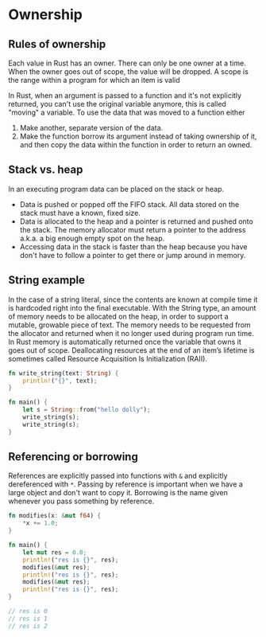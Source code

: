 # Ownership

## Rules of ownership

Each value in Rust has an owner.
There can only be one owner at a time.
When the owner goes out of scope, the value will be dropped.
A scope is the range within a program for which an item is valid

In Rust, when an argument is passed to a function and it's not explicitly returned, you can't use the original variable anymore, this is called "moving" a variable. To use the data that was moved to a function either 
1. Make another, separate version of the data.
2. Make the function borrow its argument instead of taking ownership of it, and then copy the data within the function in order to return an owned.

## Stack vs. heap

In an executing program data can be placed on the stack or heap.
- Data is pushed or popped off the FIFO stack. All data stored on the stack must have a known, fixed size.
- Data is allocated to the heap and a pointer is returned and pushed onto the stack. The memory allocator must return a pointer to the address a.k.a. a big enough empty spot on the heap.
- Accessing data in the stack is faster than the heap because you have don't have to follow a pointer to get there or jump around in memory.

## String example

In the case of a string literal, since the contents are known at compile time it is hardcoded right into the final executable.
With the String type, an amount of memory needs to be allocated on the heap, in order to support a mutable, growable piece of text.
The memory needs to be requested from the allocator and returned when it no longer used during program run time.
In Rust memory is automatically returned once the variable that owns it goes out of scope. 
Deallocating resources at the end of an item’s lifetime is sometimes called Resource Acquisition Is Initialization (RAII).

```rust
fn write_string(text: String) {
    println!("{}", text);
}

fn main() {
    let s = String::from("hello dolly");
    write_string(s);
    write_string(s);
}
```

## Referencing or borrowing

References are explicitly passed into functions with `&` and explicitly dereferenced with `*`.
Passing by reference is important when we have a large object and don't want to copy it.
Borrowing is the name given whenever you pass something by reference.

```rust
fn modifies(x: &mut f64) {
    *x += 1.0;
}

fn main() {
    let mut res = 0.0;
    println!("res is {}", res);
    modifies(&mut res);
    println!("res is {}", res);
    modifies(&mut res);
    println!("res is {}", res);
}

// res is 0
// res is 1
// res is 2
```